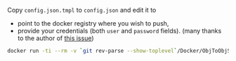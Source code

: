 Copy `config.json.tmpl` to `config.json` and edit it to 

* point to the docker registry where you wish to push,
* provide your credentials (both `user` and `password` fields).
(many thanks to the author of [this issue](https://github.com/GoogleContainerTools/kaniko/issues/887))

```bash
docker run -ti --rm -v `git rev-parse --show-toplevel`/Docker/ObjToObjScaleOffsetContext:/workspace -v `pwd`/config.json:/kaniko/.docker/config.json:ro gcr.io/kaniko-project/executor:latest --dockerfile=dockerfile --destination=harbor.pagoda.os.univ-lyon1.fr/vcity/grim/objtoobjscaleoffset:2.0
```
